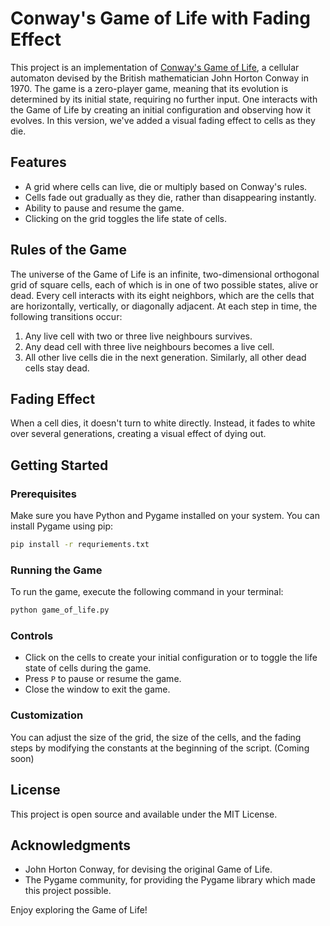 # Conway's Game of Life with Fading Effect

This project is an implementation of [Conway's Game of Life](https://en.wikipedia.org/wiki/Conway%27s_Game_of_Life), a cellular automaton devised by the British mathematician John Horton Conway in 1970. The game is a zero-player game, meaning that its evolution is determined by its initial state, requiring no further input. One interacts with the Game of Life by creating an initial configuration and observing how it evolves. In this version, we've added a visual fading effect to cells as they die.

## Features

- A grid where cells can live, die or multiply based on Conway's rules.
- Cells fade out gradually as they die, rather than disappearing instantly.
- Ability to pause and resume the game.
- Clicking on the grid toggles the life state of cells.

## Rules of the Game

The universe of the Game of Life is an infinite, two-dimensional orthogonal grid of square cells, each of which is in one of two possible states, alive or dead. Every cell interacts with its eight neighbors, which are the cells that are horizontally, vertically, or diagonally adjacent. At each step in time, the following transitions occur:

1. Any live cell with two or three live neighbours survives.
2. Any dead cell with three live neighbours becomes a live cell.
3. All other live cells die in the next generation. Similarly, all other dead cells stay dead.

## Fading Effect

When a cell dies, it doesn't turn to white directly. Instead, it fades to white over several generations, creating a visual effect of dying out.

## Getting Started

### Prerequisites

Make sure you have Python and Pygame installed on your system. You can install Pygame using pip:

```bash
pip install -r requriements.txt
```


### Running the Game

To run the game, execute the following command in your terminal:

```bash
python game_of_life.py
```

### Controls

- Click on the cells to create your initial configuration or to toggle the life state of cells during the game.
- Press `P` to pause or resume the game.
- Close the window to exit the game.

### Customization

You can adjust the size of the grid, the size of the cells, and the fading steps by modifying the constants at the beginning of the script. (Coming soon)

## License

This project is open source and available under the MIT License.

## Acknowledgments

- John Horton Conway, for devising the original Game of Life.
- The Pygame community, for providing the Pygame library which made this project possible.

Enjoy exploring the Game of Life!